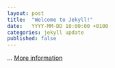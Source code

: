 ```yaml
---
layout: post
title:  "Welcome to Jekyll!"
date:   YYYY-MM-DD 10:00:00 +0100
categories: jekyll update
published: false
---
```


...
[More information](https://ida-tubs.github.io/<link>)
